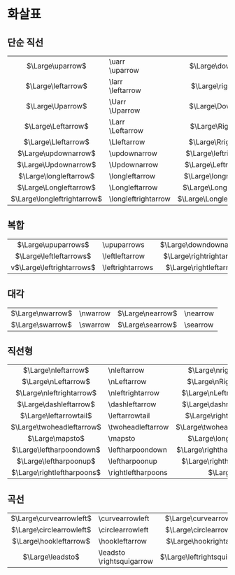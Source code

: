 # 화살표
## 단순 직선
|                             |                      |                             |                       |
| :-------------------------: | :------------------- | :-------------------------: | :-------------------- |
|      $\Large\uparrow$       | \uarr<br/>\uparrow   |     $\Large\downarrow$      | \darr<br/>\downarrow  |
|     $\Large\leftarrow$      | \larr<br/>\leftarrow |     $\Large\rightarrow$     | \rarr<br/>\rightarrow |
|      $\Large\Uparrow$       | \Uarr<br/>\Uparrow   |     $\Large\Downarrow$      | \Darr<br/>\Downarrow  |
|     $\Large\Leftarrow$      | \Larr<br/>\Leftarrow |     $\Large\Rightarrow$     | \Rarr<br/>\Rightarrow |
|     $\Large\Lleftarrow$     | \Lleftarrow          |    $\Large\Rrightarrow$     | \Rrightarrows         |
|    $\Large\updownarrow$     | \updownarrow         |   $\Large\leftrightarrow$   | \leftrightarrow       |
|    $\Large\Updownarrow$     | \Updownarrow         |   $\Large\Leftrightarrow$   | \Leftrightarrow       |
|   $\Large\longleftarrow$    | \longleftarrow       |   $\Large\longrightarrow$   | \longrightarrow       |
|   $\Large\Longleftarrow$    | \Longleftarrow       |   $\Large\Longrightarrow$   | \Longrightarrow       |
| $\Large\longleftrightarrow$ | \longleftrightarrow  | $\Large\Longleftrightarrow$ | \Longleftrightarrow   |

## 복합
|                     |             |                         |                 |
| :-----------------: | :---------- | :---------------------: | :-------------- |
| $\Large\upuparrows$ | \upuparrows | $\Large\downdownarrows$ | \downdownarrows |
|$\Large\leftleftarrows$|\leftleftarrow|$\Large\rightrightarrows$|\rightrightarrows
v$\Large\leftrightarrows$|\leftrightarrows|$\Large\rightleftarrows$|\rightleftarrows

## 대각
|                  |          |                  |          |
| :--------------: | :------- | :--------------: | :------- |
| $\Large\nwarrow$ | \nwarrow | $\Large\nearrow$ | \nearrow |
|$\Large\swarrow$|\swarrow|$\Large\searrow$|\searrow

## 직선형
|                           |                   |                            |                    |
| :-----------------------: | :---------------- | :------------------------: | :----------------- |
|    $\Large\nleftarrow$    | \nleftarrow       |    $\Large\nrightarrow$    | \nrightarrow       |
|    $\Large\nLeftarrow$    | \nLeftarrow       |    $\Large\nRightarrow$    | \nRightarrow       |
| $\Large\nleftrightarrow$  | \nleftrightarrow  |  $\Large\nLeftrightarrow$  | \nLeftrightarrow   |
|  $\Large\dashleftarrow$   | \dashleftarrow    |  $\Large\dashrightarrow$   | \dashrightarrow    |
|  $\Large\leftarrowtail$   | \leftarrowtail    |  $\Large\rightarrowtail$   | \rightarrowtail    |
| $\Large\twoheadleftarrow$ | \twoheadleftarrow | $\Large\twoheadrightarrow$ | \twoheadrightarrow |
|      $\Large\mapsto$      | \mapsto           |    $\Large\longmapsto$     | \longmapsto        |
| $\Large\leftharpoondown$  | \leftharpoondown  | $\Large\rightharpoondown$  | \rightharpoondown  |
|$\Large\leftharpoonup$|\leftharpoonup|$\Large\rightharpoonup$|\rightharpoonup
|$\Large\rightleftharpoons$|\rightleftharpoons|$\Large$|

## 곡선
|                          |                               |                              |                      |
| :----------------------: | :---------------------------- | :--------------------------: | :------------------- |
| $\Large\curvearrowleft$  | \curvearrowleft               |   $\Large\curvearrowright$   | \curvearrowright     |
| $\Large\circlearrowleft$ | \circlearrowleft              |  $\Large\circlearrowright$   | \circlearrowright    |
|  $\Large\hookleftarrow$  | \hookleftarrow                |   $\Large\hookrightarrow$    | \hookrightarrow      |
|     $\Large\leadsto$     | \leadsto<br/>\rightsquigarrow | $\Large\leftrightsquigarrow$ | \leftrightsquigarrow |
